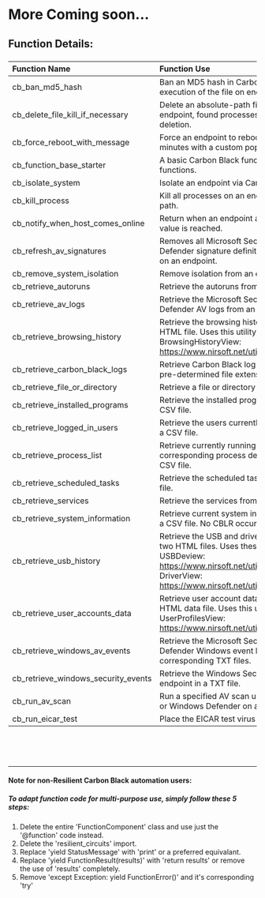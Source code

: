 # More Coming soon...

## Function Details:

###
| **Function Name** | **Function Use** |
| :------------- |:-------------|
| cb_ban_md5_hash | Ban an MD5 hash in Carbon Black, preventing execution of the file on endpoints. |
| cb_delete_file_kill_if_necessary | Delete an absolute-path file or directory from an endpoint, found processes will be killed prior to deletion. |
| cb_force_reboot_with_message | Force an endpoint to reboot in a specified number of minutes with a custom pop-up message. |
| cb_function_base_starter | A basic Carbon Black function base for creating new functions. |
| cb_isolate_system | Isolate an endpoint via Carbon Black. |
| cb_kill_process | Kill all processes on an endpoint containing a name or path. |
| cb_notify_when_host_comes_online | Return when an endpoint appears online or a max_days value is reached. |
| cb_refresh_av_signatures | Removes all Microsoft Security Client and/or Windows Defender signature definitions and then updates them on an endpoint. |
| cb_remove_system_isolation | Remove isolation from an endpoint via Carbon Black. |
| cb_retrieve_autoruns | Retrieve the autoruns from an endpoint in a CSV file. |
| cb_retrieve_av_logs | Retrieve the Microsoft Security Client and/or Windows Defender AV logs from an endpoint in a ZIP file. |
| cb_retrieve_browsing_history | Retrieve the browsing history from an endpoint in an HTML file. Uses this utility:<br/>BrowsingHistoryView: https://www.nirsoft.net/utils/browsing_history_view.html  |
| cb_retrieve_carbon_black_logs | Retrieve Carbon Black log files from an endpoint from pre-determined file extensions in a ZIP file. |
| cb_retrieve_file_or_directory | Retrieve a file or directory from an endpoint in a ZIP file. |
| cb_retrieve_installed_programs | Retrieve the installed programs from an endpoint in a CSV file. |
| cb_retrieve_logged_in_users | Retrieve the users currently logged from an endpoint in a CSV file. |
| cb_retrieve_process_list | Retrieve currently running processes and corresponding process details from an endpoint in a CSV file. |
| cb_retrieve_scheduled_tasks | Retrieve the scheduled tasks from an endpoint in a CSV file. |
| cb_retrieve_services | Retrieve the services from an endpoint in a CSV file. |
| cb_retrieve_system_information | Retrieve current system information from an endpoint in a CSV file. No CBLR occurs. |
| cb_retrieve_usb_history | Retrieve the USB and drive details from an endpoint in two HTML files. Uses these utilities:<br/>USBDeview: https://www.nirsoft.net/utils/usb_devices_view.html<br/>DriverView: https://www.nirsoft.net/utils/driverview.html|
| cb_retrieve_user_accounts_data | Retrieve user account data from an endpoint as an HTML data file. Uses this utility:<br/>UserProfilesView: https://www.nirsoft.net/utils/user_profiles_view.html|
| cb_retrieve_windows_av_events | Retrieve the Microsoft Security Client and/or Windows Defender Windows event logs from an endpoint in corresponding TXT files. |
| cb_retrieve_windows_security_events | Retrieve the Windows Security event logs from an endpoint in a TXT file. |
| cb_run_av_scan | Run a specified AV scan using Microsoft Security Client or Windows Defender on an endpoint. |
| cb_run_eicar_test | Place the EICAR test virus on an endpoint. |

<br /><br /><br /><hr>

#### Note for non-Resilient Carbon Black automation users:
##### To adapt function code for multi-purpose use, simply follow these 5 steps:
1. Delete the entire 'FunctionComponent' class and use just the '@function' code instead.
2. Delete the 'resilient_circuits' import.
3. Replace 'yield StatusMessage' with 'print' or a preferred equivalant.
4. Replace 'yield FunctionResult(results)' with 'return results' or remove the use of 'results' completely. 
5. Remove 'except Exception: yield FunctionError()' and it's corresponding 'try'
